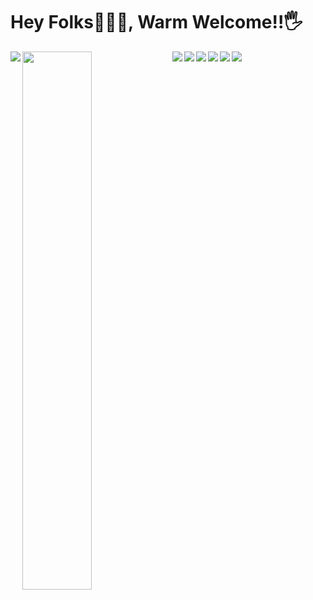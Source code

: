 # Hey Folks👨🏻‍💻, Warm Welcome!!🖐
<img align="left" src ="https://github-readme-stats.vercel.app/api?username=Fax-ofJax&show_icons=true&theme=transparent" />
<img align="left" width="47%" src="https://github-readme-stats.vercel.app/api/top-langs/?username=Fax-ofJax&layout=compact" />
<img align ="left" src="https://img.shields.io/badge/node.js-6DA55F?style=for-the-badge&logo=node.js&logoColor=white" />
<img align ="left" src="https://img.shields.io/badge/react-%2320232a.svg?style=for-the-badge&logo=react&logoColor=%2361DAFB" />
<img align ="left" src="https://img.shields.io/badge/react_native-%2320232a.svg?style=for-the-badge&logo=react&logoColor=%2361DAFB" />
<img align ="left" src="https://img.shields.io/badge/tailwindcss-%2338B2AC.svg?style=for-the-badge&logo=tailwind-css&logoColor=white" />
<img align ="left" src="https://img.shields.io/badge/mysql-%2300f.svg?style=for-the-badge&logo=mysql&logoColor=white" />
<img align ="left" src="https://img.shields.io/badge/MongoDB-%234ea94b.svg?style=for-the-badge&logo=mongodb&logoColor=white" />
